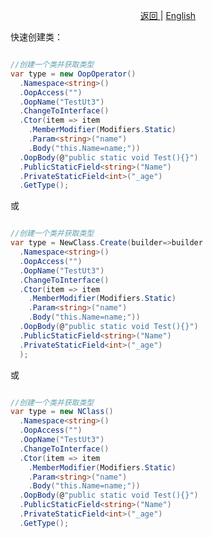 <p align="center">
 <a href="https://natasha.dotnetcore.xyz/"> 返回 </a> |  <a href="https://natasha.dotnetcore.xyz/en/oop/class.html"> English </a>
</p> 


快速创建类：
```C#

//创建一个类并获取类型
var type = new OopOperator()
  .Namespace<string>()
  .OopAccess("")
  .OopName("TestUt3")
  .ChangeToInterface()
  .Ctor(item => item
    .MemberModifier(Modifiers.Static)
    .Param<string>("name")
    .Body("this.Name=name;"))
  .OopBody(@"public static void Test(){}")
  .PublicStaticField<string>("Name")
  .PrivateStaticField<int>("_age")
  .GetType();


```

或

```C#

//创建一个类并获取类型
var type = NewClass.Create(builder=>builder
  .Namespace<string>()
  .OopAccess("")
  .OopName("TestUt3")
  .ChangeToInterface()
  .Ctor(item => item
    .MemberModifier(Modifiers.Static)
    .Param<string>("name")
    .Body("this.Name=name;"))
  .OopBody(@"public static void Test(){}")
  .PublicStaticField<string>("Name")
  .PrivateStaticField<int>("_age")
  );

```

或  

```C#

//创建一个类并获取类型
var type = new NClass()
  .Namespace<string>()
  .OopAccess("")
  .OopName("TestUt3")
  .ChangeToInterface()
  .Ctor(item => item
    .MemberModifier(Modifiers.Static)
    .Param<string>("name")
    .Body("this.Name=name;"))
  .OopBody(@"public static void Test(){}")
  .PublicStaticField<string>("Name")
  .PrivateStaticField<int>("_age")
  .GetType();

```


